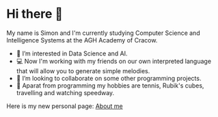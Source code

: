 # Hi there 👋

My name is Simon and I'm currently studying Computer Science and Intelligence Systems at the AGH Academy of Cracow.

- 🔭 I’m interested in Data Science and AI.
- 💻 Now I'm working with my friends on our own interpreted language that will allow you to generate simple melodies.
- 👯 I’m looking to collaborate on some other programming projects.
- 🎸 Aparat from programming my hobbies are tennis, Rubik's cubes, travelling and watching speedway.
  
Here is my new personal page: [About me](https://sggorski.github.io/about)
